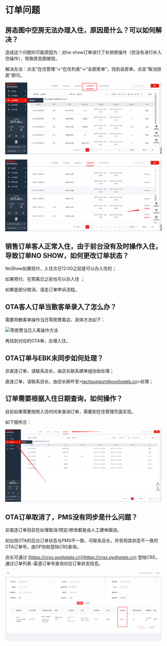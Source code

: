 # 订单问题

## 房态图中空房无法办理入住，原因是什么？可以如何解决？

造成这个问题的可能原因为：对no show订单进行了补排房操作（但没有进行补入住操作），导致房态图被锁。

解决办法：点击“在住管理”→“在住列表”→“全部房单”，找到该房单，点击“取消排房”即可。

![](../.gitbook/assets/image%20%28716%29.png)

![](../.gitbook/assets/image%20%2882%29.png)

## 销售订单客人正常入住，由于前台没有及时操作入住，导致订单NO SHOW，如何更改订单状态？

NoShow如果现付，入住次日12:00之前是可以办入住的；

如果预付，在预离日之前也可以办入住 ；

如果是部分取消，请走订单申诉流程。

## OTA客人订单当散客单录入了怎么办？

需要将散客单操作当日零房费离店，具体方法如下：

![&#x96F6;&#x623F;&#x8D39;&#x5F53;&#x65E5;&#x5165;&#x79BB;&#x64CD;&#x4F5C;&#x65B9;&#x6CD5;](../.gitbook/assets/20181208_152539.gif)

  
再找到对应的OTA单，办理入住。

## OTA订单与EBK未同步如何处理？

非直连订单，请联系店长，由店长联系建单组协助处理；

直连订单，请联系店长，由店长邮件至&lt;techsupport@oyohotels.cn&gt;处理；

## 订单需要根据入住日期查询，如何操作？

目前如果需要按照入住时间来查询订单，需要到在住管理页面实现。

如下图所示：

![](../.gitbook/assets/image%20%28114%29.png)

## OTA订单取消了，PMS没有同步是什么问题？

非直连订单目前在处理取消/预定/修改都是由人工建单跟进。

如出现OTA的后台订单状态与PMS不一致，可联系店长，并告知其状态不一致的OTA订单号，由OP协助登陆CRS查询。

店长可通过 [https://crsx.oyohotels.cn](https://crsx.oyohotels.cn) 登陆CRS，通过订单列表-渠道订单号查询对应订单状态信息。

![&#x5B99;&#x65AF;&#x8BA2;&#x5355;&#x72B6;&#x6001;&#x67E5;&#x8BE2;&#x9875;&#x9762;](../.gitbook/assets/image%20%28306%29.png)

